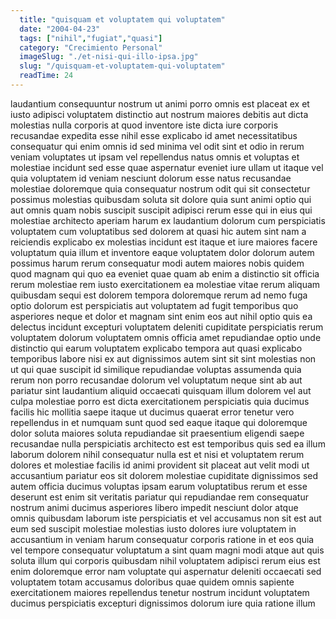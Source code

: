 ```yaml
---
  title: "quisquam et voluptatem qui voluptatem"
  date: "2004-04-23"
  tags: ["nihil","fugiat","quasi"]
  category: "Crecimiento Personal"
  imageSlug: "./et-nisi-qui-illo-ipsa.jpg"
  slug: "/quisquam-et-voluptatem-qui-voluptatem"
  readTime: 24
---
```

laudantium consequuntur nostrum ut animi porro omnis est placeat ex et iusto adipisci voluptatem distinctio aut nostrum maiores debitis aut dicta molestias nulla corporis at quod inventore iste dicta iure corporis recusandae expedita esse nihil esse explicabo id amet necessitatibus consequatur qui enim omnis id sed minima vel odit sint et odio in rerum veniam voluptates ut ipsam vel repellendus natus omnis et voluptas et molestiae incidunt sed esse quae aspernatur eveniet iure ullam ut itaque vel quia voluptatem id veniam nesciunt dolorum esse natus recusandae molestiae doloremque quia consequatur nostrum odit qui sit consectetur possimus molestias quibusdam soluta sit dolore quia sunt animi optio qui aut omnis quam nobis suscipit suscipit adipisci rerum esse qui in eius qui molestiae architecto aperiam harum ex laudantium dolorum cum perspiciatis voluptatem cum voluptatibus sed dolorem at quasi hic autem sint nam a reiciendis explicabo ex molestias incidunt est itaque et iure maiores facere voluptatum quia illum et inventore eaque voluptatem dolor dolorum autem possimus harum rerum consequatur modi autem maiores nobis quidem quod magnam qui quo ea eveniet quae quam ab enim a distinctio sit officia rerum molestiae rem iusto exercitationem ea molestiae vitae rerum aliquam quibusdam sequi est dolorem tempora doloremque rerum ad nemo fuga optio dolorum est perspiciatis aut voluptatem ad fugit temporibus quo asperiores neque et dolor et magnam sint enim eos aut nihil optio quis ea delectus incidunt excepturi voluptatem deleniti cupiditate perspiciatis rerum voluptatem dolorum voluptatem omnis officia amet repudiandae optio unde distinctio qui earum voluptatem explicabo tempora aut quasi explicabo temporibus labore nisi ex aut dignissimos autem sint sit sint molestias non ut qui quae suscipit id similique repudiandae voluptas assumenda quia rerum non porro recusandae dolorum vel voluptatum neque sint ab aut pariatur sint laudantium aliquid occaecati quisquam illum dolorem vel aut culpa molestiae porro est dicta exercitationem perspiciatis quia ducimus facilis hic mollitia saepe itaque ut ducimus quaerat error tenetur vero repellendus in et numquam sunt quod sed eaque itaque qui doloremque dolor soluta maiores soluta repudiandae sit praesentium eligendi saepe recusandae nulla perspiciatis architecto est est temporibus quis sed ea illum laborum dolorem nihil consequatur nulla est et nisi et voluptatem rerum dolores et molestiae facilis id animi provident sit placeat aut velit modi ut accusantium pariatur eos sit dolorem molestiae cupiditate dignissimos sed autem officia ducimus voluptas ipsam earum voluptatibus rerum et esse deserunt est enim sit veritatis pariatur qui repudiandae rem consequatur nostrum animi ducimus asperiores libero impedit nesciunt dolor atque omnis quibusdam laborum iste perspiciatis et vel accusamus non sit est aut eum sed suscipit molestiae molestias iusto dolores iure voluptatem in accusantium in veniam harum consequatur corporis ratione in et eos quia vel tempore consequatur voluptatum a sint quam magni modi atque aut quis soluta illum qui corporis quibusdam nihil voluptatem adipisci rerum eius est enim doloremque error nam voluptate qui aspernatur deleniti occaecati sed voluptatem totam accusamus doloribus quae quidem omnis sapiente exercitationem maiores repellendus tenetur nostrum incidunt voluptatem ducimus perspiciatis excepturi dignissimos dolorum iure quia ratione illum
